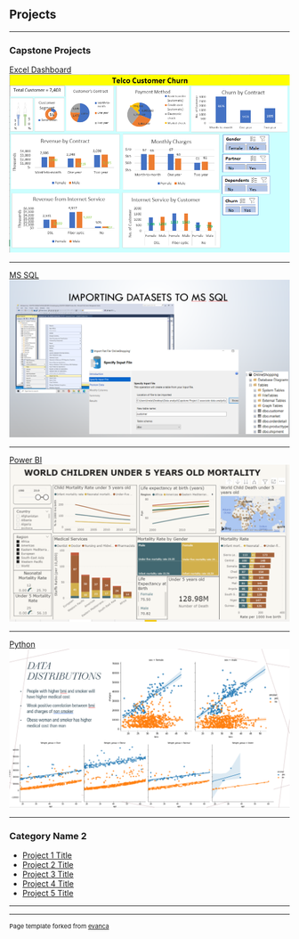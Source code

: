 ## Projects

---

### Capstone Projects

[Excel Dashboard](/sample_page)
<img src="images/CP1_Excel.PNG?raw=true"/>

---
[MS SQL](/pdf/sample_presentation.pdf)
<img src="images/CP2_MS_SQL.PNG?raw=true"/>

---
[Power BI](http://example.com/)
<img src="images/CP3_P_BI.PNG?raw=true"/>

---

[Python](http://example.com/)
<img src="images/CP4_Pytho.PNG?raw=true"/>

---
### Category Name 2

- [Project 1 Title](http://example.com/)
- [Project 2 Title](http://example.com/)
- [Project 3 Title](http://example.com/)
- [Project 4 Title](http://example.com/)
- [Project 5 Title](http://example.com/)

---




---
<p style="font-size:11px">Page template forked from <a href="https://github.com/evanca/quick-portfolio">evanca</a></p>
<!-- Remove above link if you don't want to attibute -->
